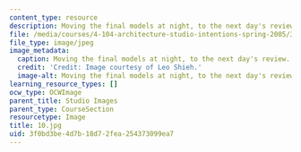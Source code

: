 ```yaml
---
content_type: resource
description: Moving the final models at night, to the next day's review.
file: /media/courses/4-104-architecture-studio-intentions-spring-2005/3f0bd3be4d7b18d72fea254373099ea7_10.jpg
file_type: image/jpeg
image_metadata:
  caption: Moving the final models at night, to the next day's review.
  credit: 'Credit: Image courtesy of Leo Shieh.'
  image-alt: Moving the final models at night, to the next day's review.
learning_resource_types: []
ocw_type: OCWImage
parent_title: Studio Images
parent_type: CourseSection
resourcetype: Image
title: 10.jpg
uid: 3f0bd3be-4d7b-18d7-2fea-254373099ea7
---
```

